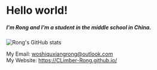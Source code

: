 # Hello world!

##### I'm Rong and I'm a student in the middle school in China.

![Rong's GitHub stats](https://github-readme-stats.vercel.app/api?username=climber-rong&show_icons=true)

My Email: woshiquxiangrong@outlook.com
<br>
My Website: https://CLimber-Rong.github.io/

<!---
CLimber-Rong/CLimber-Rong is a ✨ special ✨ repository because its `README.md` (this file) appears on your GitHub profile.
You can click the Preview link to take a look at your changes.
--->
